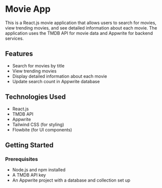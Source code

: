# Movie App

This is a React.js movie application that allows users to search for movies, view trending movies, and see detailed information about each movie. The application uses the TMDB API for movie data and Appwrite for backend services.

## Features

- Search for movies by title
- View trending movies
- Display detailed information about each movie
- Update search count in Appwrite database

## Technologies Used

- React.js
- TMDB API
- Appwrite
- Tailwind CSS (for styling)
- Flowbite (for UI components)

## Getting Started

### Prerequisites

- Node.js and npm installed
- A TMDB API key
- An Appwrite project with a database and collection set up
